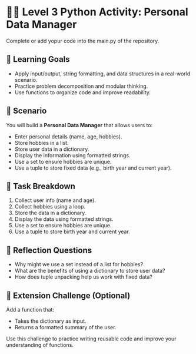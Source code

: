 # 🧑‍🏫 Level 3 Python Activity: Personal Data Manager

Complete or add yopur code into the main.py of the repository.

## 🎯 Learning Goals
- Apply input/output, string formatting, and data structures in a real-world scenario.
- Practice problem decomposition and modular thinking.
- Use functions to organize code and improve readability.

## 🧠 Scenario
You will build a **Personal Data Manager** that allows users to:
- Enter personal details (name, age, hobbies).
- Store hobbies in a list.
- Store user data in a dictionary.
- Display the information using formatted strings.
- Use a set to ensure hobbies are unique.
- Use a tuple to store fixed data (e.g., birth year and current year).

## 🧪 Task Breakdown
1. Collect user info (name and age).
2. Collect hobbies using a loop.
3. Store the data in a dictionary.
4. Display the data using formatted strings.
5. Use a set to ensure hobbies are unique.
6. Use a tuple to store birth year and current year.

## 💬 Reflection Questions
- Why might we use a set instead of a list for hobbies?
- What are the benefits of using a dictionary to store user data?
- How does tuple unpacking help us work with fixed data?

## 🧩 Extension Challenge (Optional)
Add a function that:
- Takes the dictionary as input.
- Returns a formatted summary of the user.

Use this challenge to practice writing reusable code and improve your understanding of functions.

